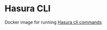 # Hasura CLI

Docker image for running [Hasura cli commands](https://hasura.io/docs/1.0/graphql/manual/hasura-cli/index.html)
